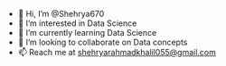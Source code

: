 - 👋 Hi, I’m @Shehrya670
- 👀 I’m interested in Data Science
- 🌱 I’m currently learning Data Science
- 💞️ I’m looking to collaborate on Data concepts
- 📫 Reach me at shehryarahmadkhalil055@gmail.com

<!---
Shehrya670/Shehrya670 is a ✨ special ✨ repository because its `README.md` (this file) appears on your GitHub profile.
You can click the Preview link to take a look at your changes.
--->
